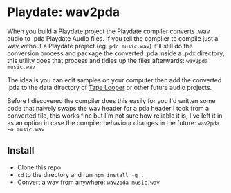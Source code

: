 # Playdate: wav2pda

When you build a Playdate project the Playdate compiler converts .wav audio to .pda Playdate Audio files. If you tell the compiler to compile just a wav without a Playdate project (eg. `pdc music.wav`) it'll still do the conversion process and package the converted .pda inside a .pdx directory, this utility does that process and tidies up the files afterwards: `wav2pda music.wav`

The idea is you can edit samples on your computer then add the converted .pda to the data directory of [Tape Looper](https://orllewin.github.io/playdate/tape_looper/) or other future audio projects.

Before I discovered the compiler does this easily for you I'd written some code that naively swaps the wav header for a pda header I took from a converted file, this works fine but I'm not sure how reliable it is, I've left it in as an option in case the compiler behaviour changes in the future: `wav2pda -o music.wav` 

## Install

* Clone this repo
* `cd` to the directory and run `npm install -g .`
* Convert a wav from anywhere: `wav2pda music.wav`
